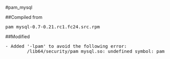 #pam_mysql

##Compiled from
<pre>pam_mysql-0.7-0.21.rc1.fc24.src.rpm</pre>

##Modified
<pre>
- Added '-lpam' to avoid the following error:
		/lib64/security/pam_mysql.so: undefined symbol: pam_set_data
</pre>

